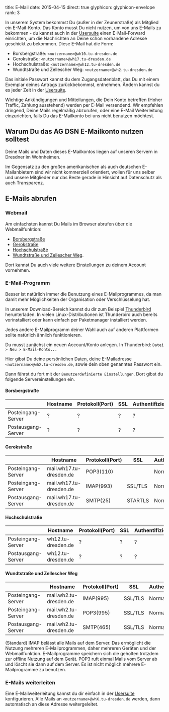 title: E-Mail
date: 2015-04-15
direct: true
glyphicon: glyphicon-envelope
rank: 3

In unserem System bekommst Du (außer in der Zeunerstraße) als Mitglied ein E-Mail-Konto.
Das Konto musst Du nicht nutzen, um von uns E-Mails zu bekommen - du kannst auch in der [Usersuite](../../usersuite) einen E-Mail-Forward einrichten, um die Nachrichten an Deine schon vorhandene Adresse geschickt zu bekommen.
Diese E-Mail hat die Form:

* Borsbergstraße: `<nutzername>@wh10.tu-dresden.de`
* Gerokstraße: `<nutzername>@wh17.tu-dresden.de`
* Hochschulstraße: `<nutzername>@wh12.tu-dresden.de`
* Wundtstraße und Zellescher Weg: `<nutzername>@wh2.tu-dresden.de`

Das initiale Passwort kannst du dem Zugangsdatenblatt, das Du mit einem Exemplar deines Antrags zurückbekommst, entnehmen.
Ändern kannst du es jeder Zeit in der [Usersuite](../../usersuite).

Wichtige Ankündigungen und Mitteilungen, die Dein Konto betreffen (Hoher Traffic, Zahlung ausstehend) werden per E-Mail versendend. 
Wir empfehlen dringend, Deine Mails regelmäßig abzurufen, oder eine E-Mail Weiterleitung einzurichten, falls Du das E-Mailkonto bei uns nicht benutzen möchtest.

## Warum Du das AG DSN E-Mailkonto nutzen solltest

Deine Mails und Daten dieses E-Mailkontos liegen auf unseren Servern in Dresdner im Wohnheimen. 

Im Gegensatz zu den großen amerikanischen als auch deutschen E-Mailanbietern sind wir nicht kommerziell orientiert, wollen für uns selber und unsere Mitglieder nur das Beste gerade in Hinsicht auf Datenschutz als auch Transparenz.

## E-Mails abrufen

### Webmail

Am einfachsten kannst Du Mails im Browser abrufen über die Webmailfunktion:

* [Borsbergstraße](https://wh10.tu-dresden.de/mail/)
* [Gerokstraße](https://wh17.tu-dresden.de/webmail/)
* [Hochschulstraße](https://wh12.tu-dresden.de/roundcube/)
* [Wundtstraße und Zellescher Weg](https://www.wh2.tu-dresden.de/webmail). 

Dort kannst Du auch viele weitere Einstellungen zu deinem Account vornehmen.

### E-Mail-Programm

Besser ist natürlich immer die Benutzung eines E-Mailprogrammes, da man damit mehr Möglichkeiten der Organisation oder Verschlüsselung hat. 

In unserem Download-Bereich kannst du dir zum Beispiel [Thunderbird](software#email) herunterladen. In vielen Linux-Distributionen ist Thunderbird auch bereits vorinstalliert oder kann einfach per Paketmanager installiert werden.

Jedes andere E-Mailprogramm deiner Wahl auch auf anderen Plattformen sollte natürlich ähnlich funktionieren.

Du musst zunächst ein neuen Account/Konto anlegen. 
In Thunderbird: `Datei > Neu > E-Mail-Konto...`

Hier gibst Du deine persönlichen Daten, deine E-Mailadresse `<nutzername>@whX.tu-dresden.de`, sowie dein oben genanntes Passwort ein.

Dann fährst du fort mit der `Benutzerdefinierte Einstellungen`. Dort gibst du folgende Servereinstellungen ein. 

#### Borsbergstraße

&nbsp; | Hostname | Protokoll(Port) | SSL | Authentifizierung
-|-|-|-|-
Posteingang-Server | ? | ? | ? | ?
Postausgang-Server | ? | ? | ? | ?

#### Gerokstraße

&nbsp; | Hostname | Protokoll(Port) | SSL | Authentifizierung
-|-|-|-|-
Posteingang-Server | mail.wh17.tu-dresden.de | POP3(110)	|	  	| Normal Passwort
Posteingang-Server | mail.wh17.tu-dresden.de | IMAP(993)	| SSL/TLS 	| Normal Passwort
Postausgang-Server | mail.wh17.tu-dresden.de | SMTP(25) 	| STARTLS 	| Normal Passwort

#### Hochschulstraße

&nbsp; | Hostname | Protokoll(Port) | SSL | Authentifizierung
-|-|-|-|-
Posteingang-Server | wh12.tu-dresden.de | ? | ? | ?
Postausgang-Server | wh12.tu-dresden.de | ? | ? | ?

#### Wundtstraße und Zellescher Weg

&nbsp; | Hostname | Protokoll(Port) | SSL | Authentifizierung
-|-|-|-|-
Posteingang-Server | mail.wh2.tu-dresden.de | IMAP(995) | SSL/TLS | Normal Passwort
Posteingang-Server | mail.wh2.tu-dresden.de | POP3(995) | SSL/TLS | Normal Passwort
Postausgang-Server | mail.wh2.tu-dresden.de | SMTP(465) | SSL/TLS | Normal Passwort

(Standard) IMAP belässt alle Mails auf dem Server. Das ermöglicht die Nutzung mehreren E-Mailprogrammen, daher mehreren Geräten und der Webmailfunktion. E-Mailprogramme speichern sich die geholten trotzdem zur offline Nutzung auf dem Gerät.
POP3 ruft einmal Mails vom Server ab und löscht sie dann auf dem Server. Es ist nicht möglich mehrere E-Mailprogramme zu benutzen. 

### E-Mails weiterleiten

Eine E-Mailweiterleitung kannst du dir einfach in der [Usersuite](../../usersuite) konfigurieren. Alle Mails an `<nutzername>@whX.tu-dresden.de` werden, dann automatisch an diese Adresse weitergeleitet.
